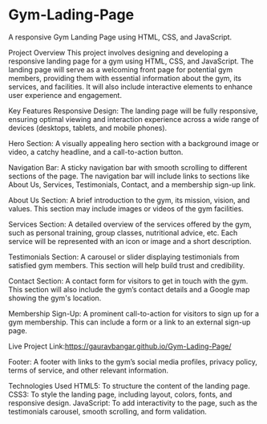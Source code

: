 # Gym-Lading-Page
A responsive Gym Landing Page using HTML, CSS, and JavaScript. 

Project Overview
This project involves designing and developing a responsive landing page for a gym using HTML, CSS, and JavaScript. The landing page will serve as a welcoming front page for potential gym members, providing them with essential information about the gym, its services, and facilities. It will also include interactive elements to enhance user experience and engagement.

Key Features
Responsive Design: The landing page will be fully responsive, ensuring optimal viewing and interaction experience across a wide range of devices (desktops, tablets, and mobile phones).

Hero Section: A visually appealing hero section with a background image or video, a catchy headline, and a call-to-action button.

Navigation Bar: A sticky navigation bar with smooth scrolling to different sections of the page. The navigation bar will include links to sections like About Us, Services, Testimonials, Contact, and a membership sign-up link.

About Us Section: A brief introduction to the gym, its mission, vision, and values. This section may include images or videos of the gym facilities.

Services Section: A detailed overview of the services offered by the gym, such as personal training, group classes, nutritional advice, etc. Each service will be represented with an icon or image and a short description.

Testimonials Section: A carousel or slider displaying testimonials from satisfied gym members. This section will help build trust and credibility.

Contact Section: A contact form for visitors to get in touch with the gym. This section will also include the gym’s contact details and a Google map showing the gym's location.

Membership Sign-Up: A prominent call-to-action for visitors to sign up for a gym membership. This can include a form or a link to an external sign-up page.


Live Project Link:https://gauravbangar.github.io/Gym-Lading-Page/

Footer: A footer with links to the gym’s social media profiles, privacy policy, terms of service, and other relevant information.

Technologies Used
HTML5: To structure the content of the landing page.
CSS3: To style the landing page, including layout, colors, fonts, and responsive design.
JavaScript: To add interactivity to the page, such as the testimonials carousel, smooth scrolling, and form validation.
